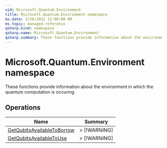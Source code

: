 ```yaml
---
uid: Microsoft.Quantum.Environment
title: Microsoft.Quantum.Environment namespace
ms.date: 3/26/2022 12:00:00 AM
ms.topic: managed-reference
qsharp.kind: namespace
qsharp.name: Microsoft.Quantum.Environment
qsharp.summary: These functions provide information about the environment in which the quantum computation is occuring.
---
```


# Microsoft.Quantum.Environment namespace

These functions provide information about the environment in which the quantum computation is occuring.


<!-- summaries -->

## Operations

| Name | Summary |
|------|---------|
|[GetQubitsAvailableToBorrow](xref:Microsoft.Quantum.Environment.GetQubitsAvailableToBorrow) |> [!WARNING] |
|[GetQubitsAvailableToUse](xref:Microsoft.Quantum.Environment.GetQubitsAvailableToUse) |> [!WARNING] |


<!-- /summaries -->
